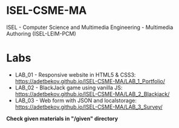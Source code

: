 # ISEL-CSME-MA
ISEL - Computer Science and Multimedia Engineering - Multimedia Authoring (ISEL-LEIM-PCM)
# Labs
* LAB_01 - Responsive website in HTML5 & CSS3: https://adetbekov.github.io/ISEL-CSME-MA/LAB_1_Portfolio/
* LAB_02 - BlackJack game using vanilla JS: https://adetbekov.github.io/ISEL-CSME-MA/LAB_2_Blackjack/
* LAB_03 - Web form with JSON and localstorage: https://adetbekov.github.io/ISEL-CSME-MA/LAB_3_Survey/

**Check given materials in "/given" directory**
